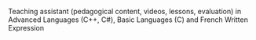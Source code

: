Teaching assistant (pedagogical content, videos, lessons, evaluation) in Advanced Languages (C++, C#), Basic Languages &#40;C) and French Written Expression
